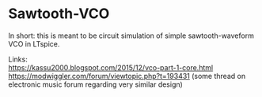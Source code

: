# Sawtooth-VCO
In short: this is meant to be circuit simulation of simple sawtooth-waveform VCO in LTspice.

Links:    
https://kassu2000.blogspot.com/2015/12/vco-part-1-core.html    
https://modwiggler.com/forum/viewtopic.php?t=193431 (some thread on electronic music forum regarding very similar design)
